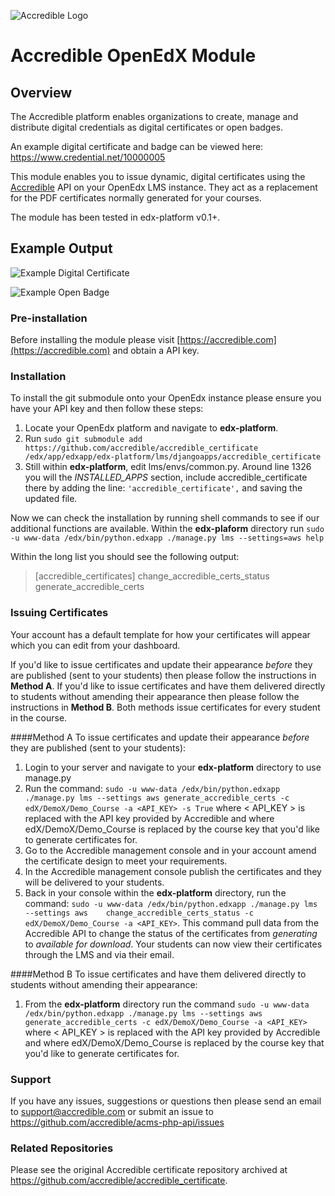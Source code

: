 ![Accredible Logo](https://s3.amazonaws.com/accredible-cdn/accredible_logo_sm.png)

# Accredible OpenEdX Module

## Overview
The Accredible platform enables organizations to create, manage and distribute digital credentials as digital certificates or open badges.

An example digital certificate and badge can be viewed here: https://www.credential.net/10000005

This module enables you to issue dynamic, digital certificates using the [Accredible](https://accredible.com) API on your OpenEdx LMS instance. They act as a replacement for the PDF certificates normally generated for your courses.

The module has been tested in edx-platform v0.1+.

## Example Output
![Example Digital Certificate](https://s3.amazonaws.com/accredible-cdn/example-digital-certificate.png)

![Example Open Badge](https://s3.amazonaws.com/accredible-cdn/example-digital-badge.png)

### Pre-installation
Before installing the module please visit [https://accredible.com](https://accredible.com) and obtain a API key.

### Installation
To install the git submodule onto your OpenEdx instance please ensure you have your API key and then follow these steps:

 1. Locate your OpenEdx platform and navigate to **edx-platform**.
 2. Run `sudo git submodule add https://github.com/accredible/accredible_certificate   /edx/app/edxapp/edx-platform/lms/djangoapps/accredible_certificate`
 3. Still within **edx-platform**, edit lms/envs/common.py. Around line 1326 you will the *INSTALLED_APPS* section, include accredible_certificate there by adding the line: `'accredible_certificate',` and saving the updated file.

Now we can check the installation by running shell commands to see if our additional functions are available. Within the **edx-plaform** directory run `sudo -u www-data /edx/bin/python.edxapp ./manage.py lms --settings=aws help`
 
 Within the long list you should see the following output:

>  [accredible_certificates]
> 	    change_accredible_certs_status
> 	    generate_accredible_certs

### Issuing Certificates
Your account has a default template for how your certificates will appear which you can edit from your dashboard.

If you'd like to issue certificates and update their appearance *before* they are published (sent to your students) then please follow the instructions in **Method A**. If you'd like to issue certificates and have them delivered directly to students without amending their appearance then please follow the instructions in **Method B**. Both methods issue certificates for every student in the course.

####Method A
To issue certificates and update their appearance *before* they are published (sent to your students):

 1. Login to your server and navigate to your **edx-platform** directory to use manage.py
 2. Run the command: `sudo -u www-data /edx/bin/python.edxapp ./manage.py lms --settings aws generate_accredible_certs -c   edX/DemoX/Demo_Course -a <API_KEY> -s True` where < API_KEY > is replaced with the API key provided by Accredible and where edX/DemoX/Demo_Course is replaced by the course key that you'd like to generate certificates for.
 3. Go to the Accredible management console and in your account amend the certificate design to meet your requirements.
 4. In the Accredible management console publish the certificates and they will be delivered to your students.
 5. Back in your console within the **edx-platform** directory, run the command: `sudo -u www-data /edx/bin/python.edxapp ./manage.py lms --settings aws    change_accredible_certs_status -c edX/DemoX/Demo_Course -a <API_KEY>`. This command pull data from the Accredible API to change the status of the certificates from *generating* to *available for download*. Your students can now view their certificates through the LMS and via their email.

####Method B
To issue certificates and have them delivered directly to students without amending their appearance:

 1. From the **edx-platform** directory run the command `sudo -u www-data /edx/bin/python.edxapp ./manage.py lms --settings aws generate_accredible_certs -c edX/DemoX/Demo_Course -a <API_KEY>` where < API_KEY > is replaced with the API key provided by Accredible and where edX/DemoX/Demo_Course is replaced by the course key that you'd like to generate certificates for.

### Support
If you have any issues, suggestions or questions then please send an email to support@accredible.com or submit an issue to https://github.com/accredible/acms-php-api/issues

### Related Repositories
Please see the original Accredible certificate repository archived at https://github.com/accredible/accredible_certificate.